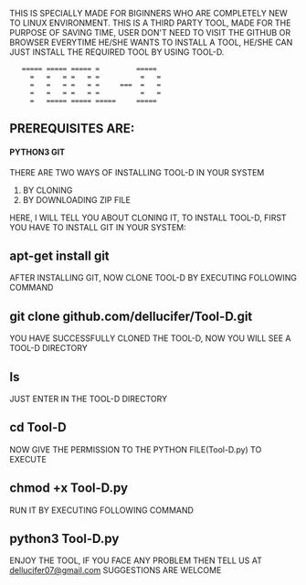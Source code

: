THIS IS SPECIALLY MADE FOR BIGINNERS WHO ARE COMPLETELY NEW TO LINUX ENVIRONMENT. THIS IS A THIRD PARTY TOOL, MADE FOR THE PURPOSE OF SAVING TIME, USER DON'T NEED TO VISIT THE GITHUB OR BROWSER EVERYTIME HE/SHE WANTS TO INSTALL A TOOL, HE/SHE CAN JUST INSTALL THE REQUIRED TOOL BY USING TOOL-D.
       
       ===== ===== ===== =         =====
         =   =   = =   = =          =   =
         =   =   = =   = =     ===  =   =
         =   =   = =   = =          =   =
         =   ===== ===== =====     =====
      

## PREREQUISITES ARE:
####  PYTHON3    GIT


THERE ARE TWO WAYS OF INSTALLING TOOL-D IN YOUR SYSTEM
1) BY CLONING
2) BY DOWNLOADING ZIP FILE



HERE, I WILL TELL YOU ABOUT CLONING IT,
TO INSTALL TOOL-D, FIRST YOU HAVE TO INSTALL GIT IN YOUR SYSTEM:
##    apt-get install git


AFTER INSTALLING GIT, NOW CLONE TOOL-D BY EXECUTING FOLLOWING COMMAND
##    git clone github.com/dellucifer/Tool-D.git


YOU HAVE SUCCESSFULLY CLONED THE TOOL-D, NOW YOU WILL SEE A TOOL-D DIRECTORY
##    ls


JUST ENTER IN THE TOOL-D DIRECTORY
##   cd Tool-D


NOW GIVE THE PERMISSION TO THE PYTHON FILE(Tool-D.py) TO EXECUTE
##    chmod +x Tool-D.py


RUN IT BY EXECUTING FOLLOWING COMMAND
##    python3 Tool-D.py


ENJOY THE TOOL,
IF YOU FACE ANY PROBLEM THEN TELL US AT dellucifer07@gmail.com
SUGGESTIONS ARE WELCOME
